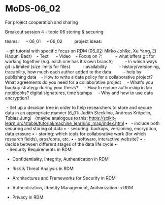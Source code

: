 # MoDS-06_02
For project cooperation and sharing

Breakout session 4 - topic 06 storing & securing

teams: 
    - 06_01
    - 06_02
   
    
project ideas:

 - git tutorial with specific focus on RDM (06_02: Mirko Johlke, Xu Yang, El Haouni Badr)
   - Text  
   - Video
   - Focus on ?: 
         - what offers git for working together (e.g. each one has it's own branch)
         - In which ways git is limited (size limits for files)
         - availability
         - history/versioning, tracability, how much each author added to the data
         - help by publishing data
 
 - How to write a data policy for a collaborative project? What agreements do you need for a collaborative project 
 
 - What's you backup strategy during your thesis? 
 
 - How to ensure authorship in lab notebooks? digital signatures, time stamps 
 
 - Why and how to use data encryption? 

 - Set up a decision tree in order to help researchers to store and secure data in an appropriate manner (6_01: Judith Stecklina, Andreas Kröpelin, Tobias Jung)
  (maybe analogous to this: https://scikit-learn.org/stable/tutorial/machine_learning_map/index.html
•	  - include both securing and storing of data
•	- securing: backups, versioning, encryption, data erasure
•	- storing: which tools for collaborative work (for which research fields), pros/cons, etc.
•	- software, interactive website?
•	- decide between different stages of the data life cycle
•	
 - Security Requirements in RDM

- Confidentiality, Integrity, Authentication in RDM

- Risk & Threat Analysis in RDM

- Architectures and Frameworks for Security in RDM

- Authentication, Identity Management, Authorization in RDM

- Privacy in RDM

